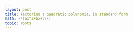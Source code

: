 ```yaml
---
layout: post
title: Factoring a quadratic polynomial in standard form
math: \\(ax^2+bx+c\\)
topic: roots
---
```


